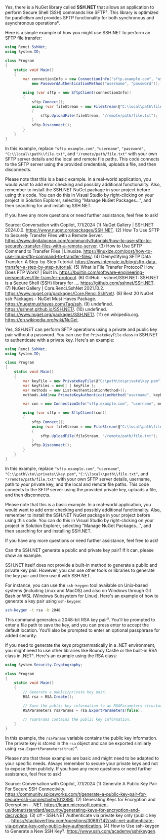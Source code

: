 Yes, there is a NuGet library called **SSH.NET** that allows an application to perform Secure Shell (SSH) commands like SFTP⁵. This library is optimized for parallelism and provides SFTP functionality for both synchronous and asynchronous operations⁵.

Here is a simple example of how you might use SSH.NET to perform an SFTP file transfer:

```csharp
using Renci.SshNet;
using System.IO;

class Program
{
    static void Main()
    {
        var connectionInfo = new ConnectionInfo("sftp.example.com", "username",
            new PasswordAuthenticationMethod("username", "password"));

        using (var sftp = new SftpClient(connectionInfo))
        {
            sftp.Connect();
            using (var fileStream = new FileStream(@"C:\local\path\file.txt", FileMode.Open))
            {
                sftp.UploadFile(fileStream, "/remote/path/file.txt");
            }
            sftp.Disconnect();
        }
    }
}
```

In this example, replace `"sftp.example.com"`, `"username"`, `"password"`, `"C:\\local\\path\\file.txt"`, and `"/remote/path/file.txt"` with your own SFTP server details and the local and remote file paths. This code connects to the SFTP server using the provided credentials, uploads a file, and then disconnects.

Please note that this is a basic example. In a real-world application, you would want to add error checking and possibly additional functionality. Also, remember to install the SSH.NET NuGet package in your project before using this code. You can do this in Visual Studio by right-clicking on your project in Solution Explorer, selecting "Manage NuGet Packages...", and then searching for and installing SSH.NET.

If you have any more questions or need further assistance, feel free to ask!

Source: Conversation with Copilot, 7/1/2024
(1) NuGet Gallery | SSH.NET 2024.0.0. https://www.nuget.org/packages/SSH.NET.
(2) How To Use SFTP to Securely Transfer Files with a Remote Server. https://www.digitalocean.com/community/tutorials/how-to-use-sftp-to-securely-transfer-files-with-a-remote-server.
(3) How to Use SFTP Command to Transfer Files | Linuxize. https://linuxize.com/post/how-to-use-linux-sftp-command-to-transfer-files/.
(4) Demystifying SFTP Data Transfer: A Step-by-Step Tutorial. https://www.integrate.io/blog/sftp-data-transfer-a-step-by-step-tutorial/.
(5) What Is File Transfer Protocol? How Does FTP Work? | Built In. https://builtin.com/software-engineering-perspectives/file-transfer-protocol.
(6) GitHub - sshnet/SSH.NET: SSH.NET is a Secure Shell (SSH) library for .... https://github.com/sshnet/SSH.NET.
(7) NuGet Gallery | Core.Renci.SshNet 2021.10.2. https://www.nuget.org/packages/Core.Renci.SshNet/.
(8) Best 20 NuGet ssh Packages - NuGet Must Haves Package. https://nugetmusthaves.com/Tag/ssh.
(9) undefined. https://sshnet.github.io/SSH.NET/.
(10) undefined. https://www.nuget.org/packages/SSH.NET/.
(11) en.wikipedia.org. https://en.wikipedia.org/wiki/NuGet.

Yes, SSH.NET can perform SFTP operations using a private and public key pair without a password. You can use the `PrivateKeyFile` class in SSH.NET to authenticate with a private key. Here's an example:

```csharp
using Renci.SshNet;
using System.IO;

class Program
{
    static void Main()
    {
        var keyFile = new PrivateKeyFile(@"C:\path\to\private\key.pem");
        var keyFiles = new[] { keyFile };
        var methods = new List<AuthenticationMethod>();
        methods.Add(new PrivateKeyAuthenticationMethod("username", keyFiles));

        var con = new ConnectionInfo("sftp.example.com", "username", methods.ToArray());

        using (var sftp = new SftpClient(con))
        {
            sftp.Connect();
            using (var fileStream = new FileStream(@"C:\local\path\file.txt", FileMode.Open))
            {
                sftp.UploadFile(fileStream, "/remote/path/file.txt");
            }
            sftp.Disconnect();
        }
    }
}
```

In this example, replace `"sftp.example.com"`, `"username"`, `"C:\\path\\to\\private\\key.pem"`, `"C:\\local\\path\\file.txt"`, and `"/remote/path/file.txt"` with your own SFTP server details, username, path to your private key, and the local and remote file paths. This code connects to the SFTP server using the provided private key, uploads a file, and then disconnects.

Please note that this is a basic example. In a real-world application, you would want to add error checking and possibly additional functionality. Also, remember to install the SSH.NET NuGet package in your project before using this code. You can do this in Visual Studio by right-clicking on your project in Solution Explorer, selecting "Manage NuGet Packages...", and then searching for and installing SSH.NET.

If you have any more questions or need further assistance, feel free to ask!

Can the SSH.NET generate a public and private key pair? If it can, please show an example.

SSH.NET itself does not provide a built-in method to generate a public and private key pair. However, you can use other tools or libraries to generate the key pair and then use it with SSH.NET.

For instance, you can use the `ssh-keygen` tool available on Unix-based systems (including Linux and MacOS) and also on Windows through Git Bash or WSL (Windows Subsystem for Linux). Here's an example of how to generate a key pair using `ssh-keygen`:

```bash
ssh-keygen -t rsa -b 2048
```

This command generates a 2048-bit RSA key pair³. You'll be prompted to enter a file path to save the key, and you can press enter to accept the default location. You'll also be prompted to enter an optional passphrase for added security.

If you need to generate the keys programmatically in a .NET environment, you might need to use other libraries like Bouncy Castle or the built-in RSA class in .NET⁴. Here's an example using the RSA class:

```csharp
using System.Security.Cryptography;

class Program
{
    static void Main()
    {
        // Generate a public/private key pair.
        RSA rsa = RSA.Create();

        // Save the public key information to an RSAParameters structure.
        RSAParameters rsaParams = rsa.ExportParameters(false);

        // rsaParams contains the public key information.
    }
}
```

In this example, the `rsaParams` variable contains the public key information. The private key is stored in the `rsa` object and can be exported similarly using `rsa.ExportParameters(true)`⁴.

Please note that these examples are basic and might need to be adapted to your specific needs. Always remember to secure your private keys and not to expose them publicly. If you have any more questions or need further assistance, feel free to ask!

Source: Conversation with Copilot, 7/1/2024
(1) Generate A Public Key Pair For Secure SSH Connectivity. https://community.spiceworks.com/t/generate-a-public-key-pair-for-secure-ssh-connectivity/1012890.
(2) Generating Keys for Encryption and Decryption - .NET. https://learn.microsoft.com/en-us/dotnet/standard/security/generating-keys-for-encryption-and-decryption.
(3) c# - SSH.NET Authenticate via private key only (public key .... https://stackoverflow.com/questions/30667142/ssh-net-authenticate-via-private-key-only-public-key-authentication.
(4) How to Use ssh-keygen to Generate a New SSH Key?. https://www.ssh.com/academy/ssh/keygen.

